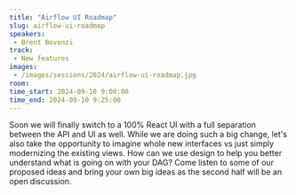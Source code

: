 ```yaml
---
title: "Airflow UI Roadmap"
slug: airflow-ui-roadmap
speakers:
 - Brent Bovenzi
track:
 - New features
images:
 - /images/sessions/2024/airflow-ui-roadmap.jpg 
room: 
time_start: 2024-09-10 9:00:00
time_end: 2024-09-10 9:25:00
---
```


Soon we will finally switch to a 100% React UI with a full separation between the API and UI as well. While we are doing such a big change, let's also take the opportunity to imagine whole new interfaces vs just simply modernizing the existing views. How can we use design to help you better understand what is going on with your DAG?
Come listen to some of our proposed ideas and bring your own big ideas as the second half will be an open discussion.